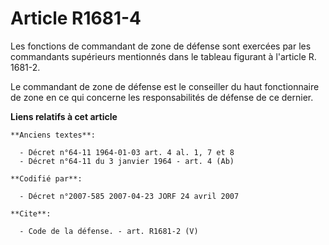 # Article R1681-4

Les fonctions de commandant de zone de défense sont exercées par les commandants supérieurs mentionnés dans le tableau
figurant à l'article R. 1681-2. 

Le commandant de zone de défense est le conseiller du haut fonctionnaire de zone en ce qui concerne les responsabilités de
défense de ce dernier.

**Liens relatifs à cet article**

	**Anciens textes**:

	  - Décret n°64-11 1964-01-03 art. 4 al. 1, 7 et 8
	  - Décret n°64-11 du 3 janvier 1964 - art. 4 (Ab)

	**Codifié par**:

	  - Décret n°2007-585 2007-04-23 JORF 24 avril 2007

	**Cite**:

	  - Code de la défense. - art. R1681-2 (V)
